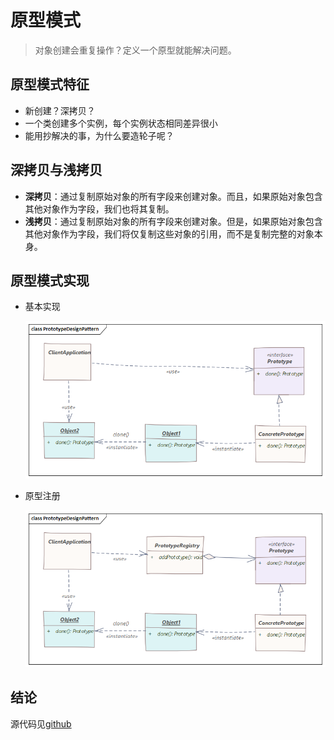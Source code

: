 # 原型模式
> 对象创建会重复操作？定义一个原型就能解决问题。

## 原型模式特征
- 新创建？深拷贝？
- 一个类创建多个实例，每个实例状态相同差异很小
- 能用抄解决的事，为什么要造轮子呢？

## 深拷贝与浅拷贝
- **深拷贝**：通过复制原始对象的所有字段来创建对象。而且，如果原始对象包含其他对象作为字段，我们也将其复制。
- **浅拷贝**：通过复制原始对象的所有字段来创建对象。但是，如果原始对象包含其他对象作为字段，我们将仅复制这些对象的引用，而不是复制完整的对象本身。

## 原型模式实现
- 基本实现

  ![](./img/prototypedesignpattern.png)

- 原型注册

  ![](./img/prototypedesignpattern1.png)

## 结论
源代码见[github](https://github.com/surzia/design-pattern)